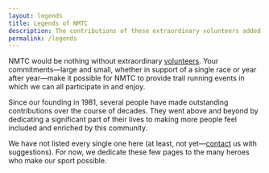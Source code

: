 ```yaml
---
layout: legends
title: Legends of NMTC
description: The contributions of these extraordinary volunteers added up over decades to make our local trail running community what it is today.  
permalink: /legends
---
```


NMTC would be nothing without extraordinary [volunteers](/volunteer). Your commitments—large and small, whether in support of a single race or year after year—make it possible for NMTC to provide trail running events in which we can all participate in and enjoy.

Since our founding in 1981, several people have made outstanding contributions over the course of decades. They went above and beyond by dedicating a significant part of their lives to making more people feel included and enriched by this community.

We have not listed every single one here (at least, not yet—[contact](/contact) us with suggestions). For now, we dedicate these few pages to the many heroes who make our sport possible.
